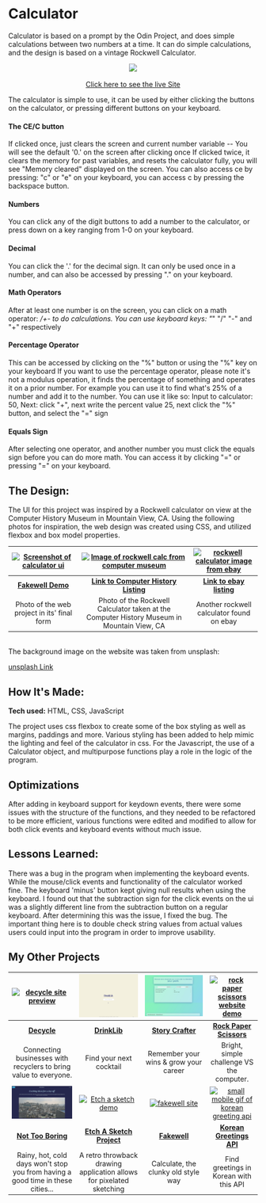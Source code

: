 # Calculator

Calculator is based on a prompt by the Odin Project, and does simple calculations between two numbers at a time. 
It can do simple calculations, and the design is based on a vintage Rockwell Calculator. <p align='center'>
<img src="https://fakewell.mackenziedev.com/fakewell-250-animate.gif" width="400px">
</p>
<p align='center'>
<a href="http://fakewell.mackenziedev.com/">Click here to see the live Site</a>

</p>
The calculator is simple to use, it can be used by either clicking the buttons on the calculator, or pressing different buttons on your keyboard.

#### The CE/C button
  If clicked once, just clears the screen and current number variable -- You will see the default '0.' on the screen after clicking once
  If clicked twice, it clears the memory for past variables, and resets the calculator fully, you will see "Memory cleared" displayed on the screen.
  You can also access ce by pressing: "c" or "e" on your keyboard, you can access c by pressing the backspace button.
  
#### Numbers
  You can click any of the digit buttons to add a number to the calculator, or press down on a key ranging from 1-0 on your keyboard.
  
#### Decimal
  You can click the '.' for the decimal sign. It can only be used once in a number, and can also be accessed by pressing "." on your keyboard.
  
#### Math Operators
  After at least one number is on the screen, you can click on a math operator: */+- to do calculations.
  You can use keyboard keys: "*" "/" "-" and "+" respectively

#### Percentage Operator
  This can be accessed by clicking on the "%" button or using the "%" key on your keyboard
  If you want to use the percentage operator, please note it's not a modulus operation, it finds the percentage of something and operates it on a prior number.
  For example you can use it to find what's 25% of a number and add it to the number.
  You can use it like so: Input to calculator: 50, Next: click "+", next write the percent value 25, next click the "%" button, and select the "=" sign
  
#### Equals Sign
  After selecting one operator, and another number you must click the equals sign before you can do more math. You can access it by clicking "=" or pressing "=" on your keyboard.
 
 
## The Design: 
The UI for this project was inspired by a Rockwell calculator on view at the Computer History Museum in Mountain View, CA. 
Using the following photos for inspiration, the web design was created using CSS, and utilized flexbox and box model properties.

| <a href="ttp://fakewell.mackenziedev.com"><img src="https://user-images.githubusercontent.com/106789729/200477717-ba123c80-6e92-4d68-b009-2bba7c5883de.png" alt="Screenshot of calculator ui"></a> | <a href="https://user-images.githubusercontent.com/106789729/200208078-59f7f40c-3be2-4f70-aef0-d86015934f5b.png"><img src="https://user-images.githubusercontent.com/106789729/200208078-59f7f40c-3be2-4f70-aef0-d86015934f5b.png" alt="Image of rockwell calc from computer museum"></a>  |<a href="https://user-images.githubusercontent.com/106789729/200208225-5fa6b343-d50b-4292-b92f-652777451f7d.png"><img src="https://user-images.githubusercontent.com/106789729/200208225-5fa6b343-d50b-4292-b92f-652777451f7d.png" alt="rockwell calculator image from ebay"></a>  | 
| :---:  | :---:   | :---: |
| **[Fakewell Demo](http://fakewell.mackenziedev.com/)** | **[Link to Computer History Listing](https://www.computerhistory.org/collections/catalog/102632977)**  | **[Link to ebay listing](https://www.ebay.com/itm/155165600450?chn=ps&_trkparms=ispr%3D1&amdata=enc%3A1xx4p0HQIRPuez9-KJZRz9A55&norover=1&mkevt=1&mkrid=711-117182-37290-0&mkcid=2&mkscid=101&itemid=155165600450&targetid=1584739241414&device=c&mktype=&googleloc=9031578&poi=&campaignid=15275224983&mkgroupid=131097072938&rlsatarget=pla-1584739241414&abcId=9300697&merchantid=119149058&gclid=CjwKCAjwtp2bBhAGEiwAOZZTuHiMJDfFcnat-DT_QQKBZvAQecIkrtIfyBWAgnuXaAkOX1jbwNwe9RoCyZAQAvD_BwE)**  |
| Photo of the web project in its' final form |  Photo of the Rockwell Calculator taken at the Computer History Museum in Mountain View, CA | Another rockwell calculator found on ebay | 
<br>
The background image on the website was taken from unsplash: 

[unsplash Link](http://unsplash.com/photos/4YrVF0gVdjk/)


## How It's Made:

**Tech used:** HTML, CSS, JavaScript

The project uses css flexbox to create some of the box styling as well as margins, paddings and more. Various styling has been added to help mimic the lighting and feel of the calculator in css.
For the Javascript, the use of a Calculator object, and multipurpose functions play a role in the logic of the program. 

## Optimizations

After adding in keyboard support for keydown events, there were some issues with the structure of the functions, and they needed to be refactored to be more efficient, various functions were edited and modified to allow for both click events and keyboard events without much issue.

## Lessons Learned:

There was a bug in the program when implementing the keyboard events. While the mouse/click events and functionality of the calculator worked fine. The keyboard 'minus' button kept giving null results when using the keyboard. I found out that the subtraction sign for the click events on the ui was a slightly different line from the subtraction button on a regular keyboard. After determining this was the issue, I fixed the bug. The important thing here is to double check string values from actual values users could input into the program in order to improve usability.


## My Other Projects


| <a href="https://decycle-app.herokuapp.com/"><img src="https://mackenziedev.com/decycle2.gif" alt="decycle site preview"></a>  | <a href="https://github.com/mac-kenzie-lee/drinkLib"><img src="https://github.com/mac-kenzie-lee/drinkLib/blob/master/large-small-dlib.gif?raw=true" alt="small mobile gif of drink lib"></a>  | <a href="https://github.com/mac-kenzie-lee/storyCrafter"><img src="https://github.com/mac-kenzie-lee/storyCrafter/blob/main/storyCrafterGif2.gif?raw=true" alt="Screenshot gif for story crafter"></a> | <a href="https://github.com/mac-kenzie-lee/rockPaperScissorsGame"><img src="https://github.com/mac-kenzie-lee/rockPaperScissorsGame/blob/main/rps.gif?raw=true" alt="rock paper scissors website demo"> </a>| 
| :---:  | :---:   | :---:   | :---: |
| **[Decycle](https://decycle-app.herokuapp.com/)** | **[DrinkLib](https://github.com/mac-kenzie-lee/drinkLib)**  | **[Story Crafter](https://github.com/mac-kenzie-lee/storyCrafter)**  | **[Rock Paper Scissors](https://github.com/mac-kenzie-lee/rockPaperScissorsGame)** | 
| Connecting businesses with recyclers to bring value to everyone. |  Find your next cocktail | Remember your wins & grow your career | Bright, simple challenge VS the computer. |
| <a href="https://github.com/mac-kenzie-lee/not-too-boring/"><img src="https://github.com/mac-kenzie-lee/not-too-boring/blob/main/nottooboring.gif?raw=true" alt="Not Too Boring website demonstration"></a> | <a href="https://github.com/mac-kenzie-lee/etch-a-sketch-project"><img src="https://github.com/mac-kenzie-lee/etch-a-sketch-project/blob/main/etchasketch.gif?raw=true" alt="Etch a sketch demo"></a> | <a href="https://fakewell.mackenziedev.com/"><img src="https://camo.githubusercontent.com/88645933ac6a3ba4f25ef4fc14b8562a27e12d4b909e4aaaa00278a04688059b/68747470733a2f2f66616b6577656c6c2e6d61636b656e7a69656465762e636f6d2f66616b6577656c6c2d3235302d616e696d6174652e676966" alt="fakewell site"></a>  | <a href="https://korean-greetings-api.herokuapp.com/"><img src="https://user-images.githubusercontent.com/106789729/201503638-58940bcc-af5f-4c21-904d-d4ffd9778f17.gif" alt="small mobile gif of korean greeting api"></a>
|  **[Not Too Boring](https://github.com/mac-kenzie-lee/not-too-boring/)**  | **[Etch A Sketch Project](https://github.com/mac-kenzie-lee/etch-a-sketch-project)** | **[Fakewell](https://fakewell.mackenziedev.com/)** | **[Korean Greetings API](https://korean-greetings-api.herokuapp.com/)**  |
| Rainy, hot, cold days won't stop you from having a good time in these cities... | A retro throwback drawing application allows for pixelated sketching | Calculate, the clunky old style way |  Find greetings in Korean with this API | 
<br>

